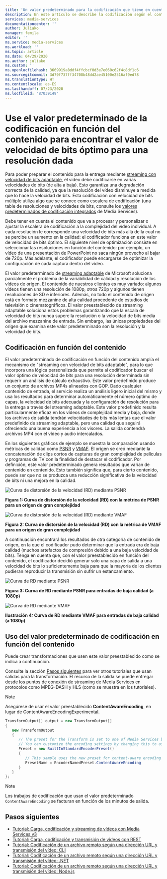 ```yaml
---
title: 'Un valor predeterminado para la codificación que tiene en cuenta el contenido: Azure Media Services'
description: En este artículo se describe la codificación según el contenido en Microsoft Azure Media Services v3.
services: media-services
documentationcenter: ''
author: Juliako
manager: femila
editor: ''
ms.service: media-services
ms.workload: ''
ms.topic: article
ms.date: 04/29/2020
ms.author: juliako
ms.custom: ''
ms.openlocfilehash: 3669919a8ddf4ffcbcf0d3e7e060c62f4c8df1c6
ms.sourcegitcommit: 3d79f737ff34708b48dd2ae45100e2516af9ed78
ms.translationtype: HT
ms.contentlocale: es-ES
ms.lasthandoff: 07/23/2020
ms.locfileid: "87039149"
---
```

# <a name="use-the-content-aware-encoding-preset-to-find-the-optimal-bitrate-value-for-a-given-resolution"></a>Use el valor predeterminado de la codificación en función del contenido para encontrar el valor de velocidad de bits óptimo para una resolución dada

Para poder preparar el contenido para la entrega mediante [streaming con velocidad de bits adaptable](https://en.wikipedia.org/wiki/Adaptive_bitrate_streaming), el vídeo debe codificarse en varias velocidades de bits (de alta a baja). Esto garantiza una degradación correcta de la calidad, ya que la resolución del vídeo disminuye a medida que lo hace la velocidad de bits. Esta codificación con velocidad de bits múltiple utiliza algo que se conoce como escalera de codificación (una table de resoluciones y velocidades de bits, consulte los [valores predeterminados de codificación integrados](/rest/api/media/transforms/createorupdate#encodernamedpreset) de Media Services).

Debe tener en cuenta el contenido que va a procesar y personalizar o ajustar la escalera de codificación a la complejidad del vídeo individual. A cada resolución le corresponde una velocidad de bits más allá de la cual no se percibe un aumento en la calidad: el codificador funciona en este valor de velocidad de bits óptimo. El siguiente nivel de optimización consiste en seleccionar las resoluciones en función del contenido: por ejemplo, un vídeo de una presentación de PowerPoint no saca ningún provecho al bajar de 720p. Más adelante, el codificador puede encargarse de optimizar la configuración de cada captura dentro del vídeo. 

El valor predeterminado de [streaming adaptable](autogen-bitrate-ladder.md) de Microsoft soluciona parcialmente el problema de la variabilidad de calidad y resolución de los vídeos de origen. El contenido de nuestros clientes es muy variado: algunos vídeos tienen una resolución de 1080p, otros 720p y algunos tienen resoluciones de SD e inferiores. Además, no todo el contenido de origen está en formato mezzanine de alta calidad procedente de estudios de televisión o cinematográficos. El valor preestablecido de streaming adaptable soluciona estos problemas garantizando que la escala de velocidad de bits nunca supere la resolución o la velocidad de bits media del archivo mezzanine de entrada. Sin embargo, las únicas propiedades del origen que examina este valor predeterminado son la resolución y la velocidad de bits.

## <a name="the-content-aware-encoding"></a>Codificación en función del contenido 

El valor predeterminado de codificación en función del contenido amplía el mecanismo de "streaming con velocidad de bits adaptable", para lo que incorpora una lógica personalizada que permite al codificador buscar el valor óptimo de velocidad de bits para una resolución determinada sin requerir un análisis de cálculo exhaustivo. Este valor predefinido produce un conjunto de archivos MP4s alineados con GOP. Dado cualquier contenido de entrada, el servicio realiza un análisis ligero inicial del mismo y usa los resultados para determinar automáticamente el número óptimo de capas, la velocidad de bits adecuada y la configuración de resolución para la entrega a través del streaming adaptable. Este valor predefinido resulta particularmente eficaz en los vídeos de complejidad media y baja, donde los archivos de salida tendrán velocidades de bits más lentas que el valor predefinido de streaming adaptable, pero una calidad que seguirá ofreciendo una buena experiencia a los visores. La salida contendrá archivos MP4 con el vídeo y audio intercalados.

En los siguientes gráficos de ejemplo se muestra la comparación usando métricas de calidad como [PSNR](https://en.wikipedia.org/wiki/Peak_signal-to-noise_ratio) y [VMAF](https://en.wikipedia.org/wiki/Video_Multimethod_Assessment_Fusion). El origen se creó mediante la concatenación de clips cortos de capturas de gran complejidad de películas y programas de TV con la finalidad de destacar el codificador. Por definición, este valor predeterminado genera resultados que varían de contenido en contenido. Esto también significa que, para cierto contenido, puede ser que no se produzca una reducción significativa de la velocidad de bits ni una mejora en la calidad.

![Curva de distorsión de la velocidad (RD) mediante PSNR](media/content-aware-encoding/msrv1.png)

**Figura 1: Curva de distorsión de la velocidad (RD) con la métrica de PSNR para un origen de gran complejidad**

![Curva de distorsión de la velocidad (RD) mediante VMAF](media/content-aware-encoding/msrv2.png)

**Figura 2: Curva de distorsión de la velocidad (RD) con la métrica de VMAF para un origen de gran complejidad**

A continuación encontrará los resultados de otra categoría de contenido de origen, en la que el codificador pudo determinar que la entrada era de baja calidad (muchos artefactos de compresión debido a una baja velocidad de bits). Tenga en cuenta que, con el valor preestablecido en función del contenido, el codificador decidió generar solo una capa de salida a una velocidad de bits lo suficientemente baja para que la mayoría de los clientes pudieran reproducir la transmisión sin sufrir un estancamiento.

![Curva de RD mediante PSNR](media/content-aware-encoding/msrv3.png)

**Figura 3: Curva de RD mediante PSNR para entradas de baja calidad (a 1080p)**

![Curva de RD mediante VMAF](media/content-aware-encoding/msrv4.png)

**Ilustración 4: Curva de RD mediante VMAF para entradas de baja calidad (a 1080p)**

## <a name="how-to-use-the-content-aware-encoding-preset"></a>Uso del valor predeterminado de codificación en función del contenido 

Puede crear transformaciones que usen este valor preestablecido como se indica a continuación. 

Consulte la sección [Pasos siguientes](#next-steps) para ver otros tutoriales que usan salidas para la transformación. El recurso de la salida se puede entregar desde los puntos de conexión de streaming de Media Services en protocolos como MPEG-DASH y HLS (como se muestra en los tutoriales).

> [!NOTE]
> Asegúrese de usar el valor preestablecido **ContentAwareEncoding**, en lugar de ContentAwareEncodingExperimental.

```csharp
TransformOutput[] output = new TransformOutput[]
{
   new TransformOutput
   {
      // The preset for the Transform is set to one of Media Services built-in sample presets.
      // You can customize the encoding settings by changing this to use "StandardEncoderPreset" class.
      Preset = new BuiltInStandardEncoderPreset()
      {
         // This sample uses the new preset for content-aware encoding
         PresetName = EncoderNamedPreset.ContentAwareEncoding
      }
   }
};
```

> [!NOTE]
> Los trabajos de codificación que usan el valor predeterminado `ContentAwareEncoding` se facturan en función de los minutos de salida. 
  
## <a name="next-steps"></a>Pasos siguientes

* [Tutorial: Carga, codificación y streaming de vídeos con Media Services v3](stream-files-tutorial-with-api.md)
* [Tutorial: Carga, codificación y transmisión de vídeos con REST](stream-files-tutorial-with-rest.md)
* [Tutorial: Codificación de un archivo remoto según una dirección URL y transmisión del vídeo: CLI](stream-files-cli-quickstart.md)
* [Tutorial: Codificación de un archivo remoto según una dirección URL y transmisión del vídeo: .NET](stream-files-dotnet-quickstart.md)
* [Tutorial: Codificación de un archivo remoto según una dirección URL y transmisión del vídeo: Node.js](stream-files-nodejs-quickstart.md)
